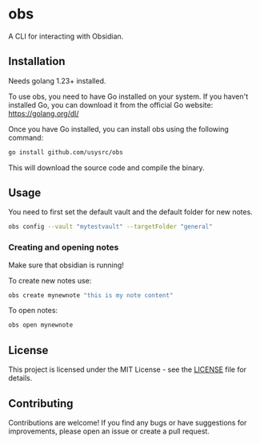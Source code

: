 # obs
A CLI for interacting with Obsidian.

## Installation
Needs golang 1.23+ installed.

To use obs, you need to have Go installed on your system. If you haven't installed Go, you can download it from the official Go website: https://golang.org/dl/

Once you have Go installed, you can install obs using the following command:

```bash
go install github.com/usysrc/obs
```

This will download the source code and compile the binary.

## Usage

You need to first set the default vault and the default folder for new notes.

```bash
obs config --vault "mytestvault" --targetFolder "general"

```

### Creating and opening notes

Make sure that obsidian is running!

To create new notes use:
```bash
obs create mynewnote "this is my note content"
```

To open notes:
```bash
obs open mynewnote
```

## License

This project is licensed under the MIT License - see the [LICENSE](LICENSE) file for details.

## Contributing

Contributions are welcome! If you find any bugs or have suggestions for improvements, please open an issue or create a pull request.